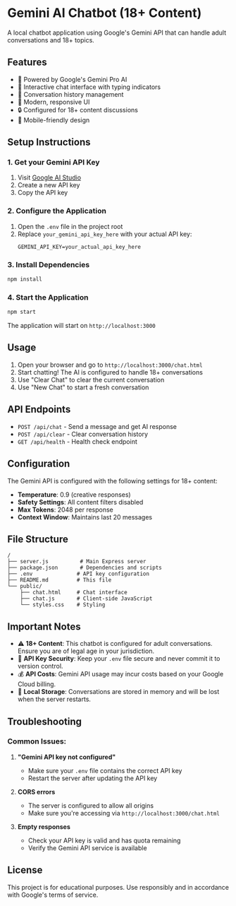 # Gemini AI Chatbot (18+ Content)

A local chatbot application using Google's Gemini API that can handle adult conversations and 18+ topics.

## Features

- 🤖 Powered by Google's Gemini Pro AI
- 💬 Interactive chat interface with typing indicators
- 🔄 Conversation history management
- 🎨 Modern, responsive UI
- 🔒 Configured for 18+ content discussions
- 📱 Mobile-friendly design

## Setup Instructions

### 1. Get your Gemini API Key

1. Visit [Google AI Studio](https://makersuite.google.com/app/apikey)
2. Create a new API key
3. Copy the API key

### 2. Configure the Application

1. Open the `.env` file in the project root
2. Replace `your_gemini_api_key_here` with your actual API key:
   ```
   GEMINI_API_KEY=your_actual_api_key_here
   ```

### 3. Install Dependencies

```bash
npm install
```

### 4. Start the Application

```bash
npm start
```

The application will start on `http://localhost:3000`

## Usage

1. Open your browser and go to `http://localhost:3000/chat.html`
2. Start chatting! The AI is configured to handle 18+ conversations
3. Use "Clear Chat" to clear the current conversation
4. Use "New Chat" to start a fresh conversation

## API Endpoints

- `POST /api/chat` - Send a message and get AI response
- `POST /api/clear` - Clear conversation history
- `GET /api/health` - Health check endpoint

## Configuration

The Gemini API is configured with the following settings for 18+ content:

- **Temperature**: 0.9 (creative responses)
- **Safety Settings**: All content filters disabled
- **Max Tokens**: 2048 per response
- **Context Window**: Maintains last 20 messages

## File Structure

```
/
├── server.js          # Main Express server
├── package.json       # Dependencies and scripts
├── .env              # API key configuration
├── README.md         # This file
└── public/
    ├── chat.html     # Chat interface
    ├── chat.js       # Client-side JavaScript
    └── styles.css    # Styling
```

## Important Notes

- ⚠️ **18+ Content**: This chatbot is configured for adult conversations. Ensure you are of legal age in your jurisdiction.
- 🔑 **API Key Security**: Keep your `.env` file secure and never commit it to version control.
- 💰 **API Costs**: Gemini API usage may incur costs based on your Google Cloud billing.
- 💾 **Local Storage**: Conversations are stored in memory and will be lost when the server restarts.

## Troubleshooting

### Common Issues:

1. **"Gemini API key not configured"**
   - Make sure your `.env` file contains the correct API key
   - Restart the server after updating the API key

2. **CORS errors**
   - The server is configured to allow all origins
   - Make sure you're accessing via `http://localhost:3000/chat.html`

3. **Empty responses**
   - Check your API key is valid and has quota remaining
   - Verify the Gemini API service is available

## License

This project is for educational purposes. Use responsibly and in accordance with Google's terms of service.